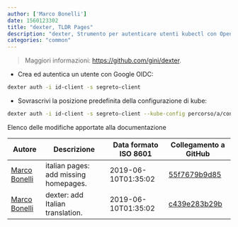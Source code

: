 ```yaml
---
author: ['Marco Bonelli']
date: 1560123302
title: "dexter, TLDR Pages"
description: "dexter, Strumento per autenticare utenti kubectl con OpenId Connect."
categories: "common"
---
```

> Maggiori informazioni: <https://github.com/gini/dexter>.

- Crea ed autentica un utente con Google OIDC:

```bash
dexter auth -i id-client -s segreto-client
```

- Sovrascrivi la posizione predefinita della configurazione di kube:

```bash
dexter auth -i id-client -s segreto-client --kube-config percorso/a/config
```
Elenco delle modifiche apportate alla documentazione


Autore | Descrizione | Data formato ISO 8601 | Collegamento a GitHub
------|-----|-----|-----
[Marco Bonelli](mailto:marco@mebeim.net) | italian pages: add missing homepages. | 2019-06-10T01:35:02 | [55f7679b9d85](https://github.com/tldr-pages/tldr/commit/55f7679b9d85480f6c81738bd32c7901a1db36fe)
[Marco Bonelli](mailto:mb5.marcob@gmail.com) | dexter: add Italian translation. | 2019-06-10T01:35:02 | [c439e283b29b](https://github.com/tldr-pages/tldr/commit/c439e283b29b500863f17ae01ec27c8b85d7e14c)

